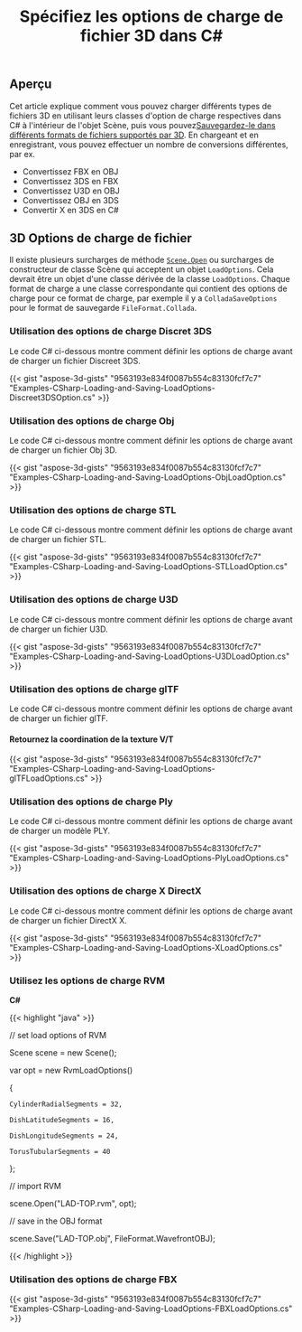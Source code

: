 ﻿---
title: Spécifiez les options de charge de fichier 3D dans C#
linktitle: Spécifiez les options de charge de fichier 3D
type: docs
weight: 30
url: /fr/net/specify-3d-file-load-options/
description: Il existe plusieurs surcharges de méthode Scene.Open ou surcharges de constructeur de classe Scène qui acceptent un objet LoadOptions. Chaque format de charge a une classe correspondante qui contient les options de charge pour ce format de charge.
---
## **Aperçu**

Cet article explique comment vous pouvez charger différents types de fichiers 3D en utilisant leurs classes d'option de charge respectives dans C# à l'intérieur de l'objet Scène, puis vous pouvez[Sauvegardez-le dans différents formats de fichiers supportés par 3D](https://docs.aspose.com/3d/net/specify-3d-file-save-options/). En chargeant et en enregistrant, vous pouvez effectuer un nombre de conversions différentes, par ex.

- Convertissez FBX en OBJ
- Convertissez 3DS en FBX
- Convertissez U3D en OBJ
- Convertissez OBJ en 3DS
- Convertir X en 3DS en C#

## **3D Options de charge de fichier**
Il existe plusieurs surcharges de méthode [`Scene.Open`](https://reference.aspose.com/3d/net/aspose.threed/scene) ou surcharges de constructeur de classe Scène qui acceptent un objet `LoadOptions`. Cela devrait être un objet d'une classe dérivée de la classe `LoadOptions`. Chaque format de charge a une classe correspondante qui contient des options de charge pour ce format de charge, par exemple il y a `ColladaSaveOptions` pour le format de sauvegarde `FileFormat.Collada`.
### **Utilisation des options de charge Discret 3DS**
Le code C# ci-dessous montre comment définir les options de charge avant de charger un fichier Discreet 3DS.

{{< gist "aspose-3d-gists" "9563193e834f0087b554c83130fcf7c7" "Examples-CSharp-Loading-and-Saving-LoadOptions-Discreet3DSOption.cs" >}}
### **Utilisation des options de charge Obj**
Le code C# ci-dessous montre comment définir les options de charge avant de charger un fichier Obj 3D.

{{< gist "aspose-3d-gists" "9563193e834f0087b554c83130fcf7c7" "Examples-CSharp-Loading-and-Saving-LoadOptions-ObjLoadOption.cs" >}}
### **Utilisation des options de charge STL**
Le code C# ci-dessous montre comment définir les options de charge avant de charger un fichier STL.

{{< gist "aspose-3d-gists" "9563193e834f0087b554c83130fcf7c7" "Examples-CSharp-Loading-and-Saving-LoadOptions-STLLoadOption.cs" >}}
### **Utilisation des options de charge U3D**
Le code C# ci-dessous montre comment définir les options de charge avant de charger un fichier U3D.

{{< gist "aspose-3d-gists" "9563193e834f0087b554c83130fcf7c7" "Examples-CSharp-Loading-and-Saving-LoadOptions-U3DLoadOption.cs" >}}
### **Utilisation des options de charge glTF**
Le code C# ci-dessous montre comment définir les options de charge avant de charger un fichier glTF.
#### **Retournez la coordination de la texture V/T**
{{< gist "aspose-3d-gists" "9563193e834f0087b554c83130fcf7c7" "Examples-CSharp-Loading-and-Saving-LoadOptions-glTFLoadOptions.cs" >}}
### **Utilisation des options de charge Ply**
Le code C# ci-dessous montre comment définir les options de charge avant de charger un modèle PLY.

{{< gist "aspose-3d-gists" "9563193e834f0087b554c83130fcf7c7" "Examples-CSharp-Loading-and-Saving-LoadOptions-PlyLoadOptions.cs" >}}
### **Utilisation des options de charge X DirectX**
Le code C# ci-dessous montre comment définir les options de charge avant de charger un fichier DirectX X.

{{< gist "aspose-3d-gists" "9563193e834f0087b554c83130fcf7c7" "Examples-CSharp-Loading-and-Saving-LoadOptions-XLoadOptions.cs" >}}
### **Utilisez les options de charge RVM**
**C#**

{{< highlight "java" >}}

 // set load options of RVM

Scene scene = new Scene();

var opt = new RvmLoadOptions()

{

    CylinderRadialSegments = 32,

    DishLatitudeSegments = 16,

    DishLongitudeSegments = 24,

    TorusTubularSegments = 40

};

// import RVM

scene.Open("LAD-TOP.rvm", opt);

// save in the OBJ format

scene.Save("LAD-TOP.obj", FileFormat.WavefrontOBJ);

{{< /highlight >}}
### **Utilisation des options de charge FBX**
{{< gist "aspose-3d-gists" "9563193e834f0087b554c83130fcf7c7" "Examples-CSharp-Loading-and-Saving-LoadOptions-FBXLoadOptions.cs" >}}

